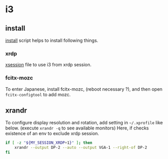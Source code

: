 # i3
## install
[install](install) script helps to install following things.

### xrdp
[xsession](xsession) file to use i3 from xrdp session.

### fcitx-mozc
To enter Japanese, install fcitx-mozc, (reboot necessary ?),
and then open `fcitx-configtool` to add mozc.

## xrandr
To configure display resolution and rotation, add setting in `~/.xprofile` like below.
(execute `xrandr -q` to see available monitors)
Here, if checks existence of an env to exclude xrdp session.

```bash
if [ -z "${MY_SESSION_XRDP+1}" ]; then
    xrandr --output DP-2 --auto --output VGA-1 --right-of DP-2
fi
```
